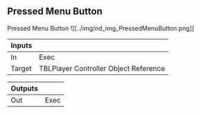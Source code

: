 ## Pressed Menu Button
Pressed Menu Button
![[../img/nd_img_PressedMenuButton.png]]

|Inputs||
|--|--|
| In | Exec |
| Target | TBLPlayer Controller Object Reference |

|Outputs||
|--|--|
| Out | Exec |
